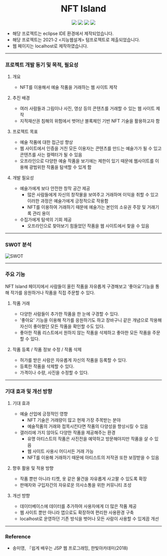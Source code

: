 <h1 align="center">NFT Island</h1>

<p align="center">
<img src="https://img.shields.io/badge/JavaScript-F7DF1E?style=flat-square&logo=JavaScript&logoColor=black"/></a>
<img src="https://img.shields.io/badge/Java-007396?style=flat-square&logo=Java&logoColor=white"/></a>
<img src="https://img.shields.io/badge/MySQL-4479A1?style=flat-square&logo=MySQL&logoColor=white"/></a>
<img src="https://img.shields.io/badge/Eclipse IDE-2C2255?style=flat-square&logo=Eclipse IDE&logoColor=white"/></a>
</p>

 * 해당 프로젝트는 eclipse IDE 환경에서 제작되었습니다.
 * 해당 프로젝트는 2021-2 <지능웹설계> 텀프로젝트로 제출되었습니다.
 * 웹 페이지는 localhost로 제작하였습니다.


------------
### 프로젝트 개발 동기 및 목적, 필요성
1. 개요
    - NFT를 이용해서 예술 작품을 거래하는 웹 사이트 제작

2. 추진 배경
    - 여러 사람들과 그림이나 사진, 영상 등의 콘텐츠를 거래할 수 있는 웹 사이트 제작
    - 지적재산권 침해의 위험에서 벗어난 블록체인 기반 NFT 기술을 활용하고자 함

3. 프로젝트 목표
    - 예술 작품에 대한 접근성 향상
    - 웹 사이트에서 인증을 거친 모든 이용자는 콘텐츠를 만드는 예술가가 될 수 있고 콘텐츠를 사는 컬렉터가 될 수 있음
    - 오프라인으로 다양한 예술 작품을 보기에는 제한이 있기 때문에 웹사이트를 이용해 광범위한 작품을 탐색할 수 있게 함

4. 개발 필요성
    - 예술가에게 보다 안전한 창작 공간 제공
      + 많은 사람들에게 자신의 창작물을 보여주고 거래하며 이익을 취할 수 있고 이러한 과정은 예술가에게 긍정적으로 작용함
      + NFT를 이용하여 거래하기 때문에 예술가는 본인의 소유권 주장 및 거래기록 관리 용이
    - 수집가에게 탐색의 기회 제공
      + 오프라인으로 찾아보기 힘들었던 작품을 웹 사이트에서 찾을 수 있음

------------
### SWOT 분석

![SWOT](https://user-images.githubusercontent.com/84181886/146669023-10d34c63-88e6-4df9-a60b-5218c44760c7.PNG)


------------
### 주요 기능
NFT Island 페이지에서 사람들이 올린 작품을 자유롭게 구경해보고 ‘좋아요’기능을 통해 작가를 응원하거나 작품을 직접 주문할 수 있다.

1. 작품 거래
    - 다양한 사람들이 추가한 작품을 한 눈에 구경할 수 있다.
    - '좋아요' 기능을 이용해 작가를 응원하기도 하고 장바구니 같은 개념으로 작용해 자신이 좋아했던 모든 작품을 확인할 수도 있다.
    - 좋아한 작품 리스트에서 원하지 않는 작품을 삭제하고 좋아한 모든 작품을 주문할 수 있다.

2. 작품 등록 / 작품 정보 수정 / 작품 삭제
    - 허가를 받은 사람은 자유롭게 자신의 작품을 등록할 수 있다.
    - 등록한 작품을 삭제할 수 있다.
    - 가격이나 수량, 사진을 수정할 수 있다.

------------
### 기대 효과 및 개선 방향
1. 기대 효과
    - 예술 산업에 긍정적인 영향
        + NFT 기술은 거래량이 많고 현재 가장 주목받는 분야
        + 예술작품의 거래와 접목시킨다면 작품의 다양성을 향상시킬 수 있음
    - 갤러리에 가지 않아도 다양한 작품을 제공해주는 환경
        + 유명 아티스트의 작품은 사진전을 예약하고 방문해야지만 작품을 살 수 있음
        + 웹 사이트 사용시 어디서든 거래 가능
        + NFT를 이용해 거래하기 때문에 아티스트의 저작권 또한 보장받을 수 있음

2. 향후 활용 및 적용 방향
    - 작품 뿐만 아니라 티켓, 옷 같은 물건을 자유롭게 사고팔 수 있도록 확장
    - 판매자와 구입자간의 자유로운 의사소통을 위한 커뮤니티 조성

3. 개선 방향
    - 데이터베이스에 데이터를 추가하여 사용자에게 더 많은 작품 제공
    - 웹 사이트 뿐만 아니라 앱으로도 확장하여 편리한 사용환경 구축
    - localhost로 운영하던 기존 방식을 벗어나 모든 사람이 사용할 수 있게끔 개선

------------
### Reference
* 송미영, 『쉽게 배우는 JSP 웹 프로그래밍, 한빛아카데미(2018)
